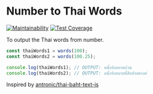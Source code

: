 # Number to Thai Words

[![Maintainability](https://api.codeclimate.com/v1/badges/18a54a89e6c352e0ce3c/maintainability)](https://codeclimate.com/github/demonmhon/thai-number-words/maintainability)
[![Test Coverage](https://api.codeclimate.com/v1/badges/18a54a89e6c352e0ce3c/test_coverage)](https://codeclimate.com/github/demonmhon/thai-number-words/test_coverage)

To output the Thai words from number.

```js
const thaiWords1 = words(100);
const thaiWords2 = words(100.25);

console.log(thaiWords1); // OUTPUT: หนึ่งร้อยบาทถ้วน
console.log(thaiWords2); // OUTPUT: หนึ่งร้อยบาทยี่สิบห้าสตางค์
```

Inspired by [antronic/thai-baht-text-js](https://github.com/antronic/thai-baht-text-js)
